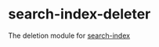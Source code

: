 # search-index-deleter
The deletion module for [search-index](http://github.com/fergiemcdowall/search-index)
